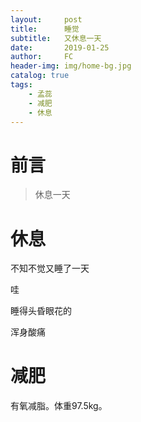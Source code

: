 ```yaml
---
layout:     post
title:      睡觉
subtitle:   又休息一天
date:       2019-01-25
author:     FC
header-img: img/home-bg.jpg
catalog: true
tags:
    - 孟蕊
    - 减肥
    - 休息
---
```



# 前言

>休息一天


# 休息

不知不觉又睡了一天

哇

睡得头昏眼花的

浑身酸痛


# 减肥

有氧减脂。体重97.5kg。

